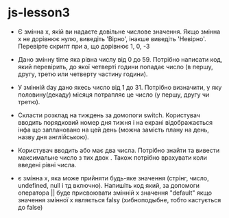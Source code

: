 # js-lesson3

- Є змінна х, якій ви надаєте довільне числове значення.
  Якщо змінна x не дорівнює нулю, виведіть 'Вірно', інакше виведіть 'Невірно'. Перевірте  скрипт при a, що дорівнює 1, 0, -3

- Дано змінну time яка рівна числу від 0 до 59. Потрібно написати код, який перевірить, до якої четверті години попадає число
  (в першу, другу, третю или четверту частину години).
- У змінній day дано якесь число від 1 до 31. Потрібно визначити, у яку половину(декаду) місяця потрапляє це число (у першу, другу чи третю).

- Скласти розклад на тиждень за домопоги switch. Користувач вводить порядковий номер дня тижня і на екрані відображається інфа що заплановано на цей день (можна замість плану на день, назву дня англійською).

- Користувач вводить або має два числа.
  Потрібно знайти та вивести максимальне число з тих двох .
  Також потрібно врахувати коли введені рівні числа.

- є змінна х, яка може прийняти будь-яке значення (стрінг, число, undefined, null  і тд включно). Напишіть код який,
  за допомоги  оператора || буде присвоювати змінній х значення "default"  якщо значення змінної х являється falsy (хибноподыбне, тобто кастується до false)
